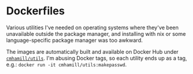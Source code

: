 # Dockerfiles

Various utilities I've needed on operating systems where they've been
unavailable outside the package manager, and installing with nix or some
language-specific package manager was too awkward.

The images are automatically built and available on Docker Hub under
[`cmhamill/utils`][1]. I'm abusing Docker tags, so each utility ends up as a
tag, e.g.: `docker run -it cmhamill/utils:makepasswd`.

[1]: https://cloud.docker.com/u/cmhamill/repository/docker/cmhamill/utils

